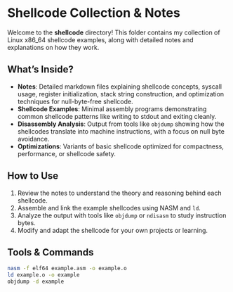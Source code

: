 # Shellcode Collection & Notes

Welcome to the **shellcode** directory! This folder contains my collection of Linux x86_64 shellcode examples, along with detailed notes and explanations on how they work.

## What’s Inside?

- **Notes**: Detailed markdown files explaining shellcode concepts, syscall usage, register initialization, stack string construction, and optimization techniques for null-byte-free shellcode.
- **Shellcode Examples**: Minimal assembly programs demonstrating common shellcode patterns like writing to stdout and exiting cleanly.
- **Disassembly Analysis**: Output from tools like `objdump` showing how the shellcodes translate into machine instructions, with a focus on null byte avoidance.
- **Optimizations**: Variants of basic shellcode optimized for compactness, performance, or shellcode safety.

## How to Use

1. Review the notes to understand the theory and reasoning behind each shellcode.
2. Assemble and link the example shellcodes using NASM and `ld`.
3. Analyze the output with tools like `objdump` or `ndisasm` to study instruction bytes.
4. Modify and adapt the shellcode for your own projects or learning.

## Tools & Commands

```bash
nasm -f elf64 example.asm -o example.o
ld example.o -o example
objdump -d example

